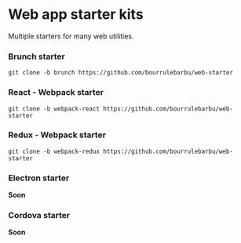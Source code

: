 # Web app starter kits

Multiple starters for many web utilities.

### Brunch starter

`git clone -b brunch https://github.com/bourrulebarbu/web-starter`

### React - Webpack starter

`git clone -b webpack-react https://github.com/bourrulebarbu/web-starter`

### Redux - Webpack starter

`git clone -b webpack-redux https://github.com/bourrulebarbu/web-starter`

### Electron starter

**Soon**

### Cordova starter

**Soon**
